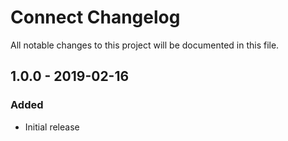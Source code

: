 # Connect Changelog

All notable changes to this project will be documented in this file.

## 1.0.0 - 2019-02-16
### Added
- Initial release
